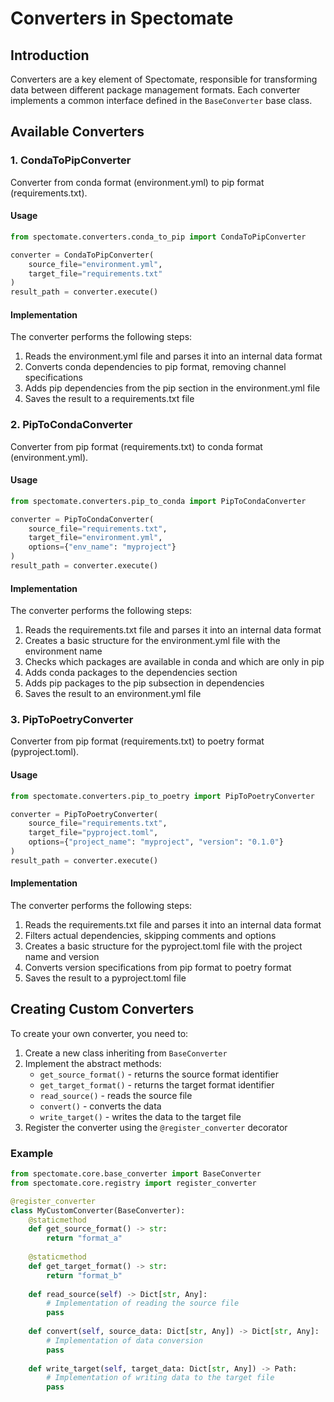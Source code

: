 # Converters in Spectomate

## Introduction

Converters are a key element of Spectomate, responsible for transforming data between different package management formats. Each converter implements a common interface defined in the `BaseConverter` base class.

## Available Converters

### 1. CondaToPipConverter

Converter from conda format (environment.yml) to pip format (requirements.txt).

#### Usage

```python
from spectomate.converters.conda_to_pip import CondaToPipConverter

converter = CondaToPipConverter(
    source_file="environment.yml",
    target_file="requirements.txt"
)
result_path = converter.execute()
```

#### Implementation

The converter performs the following steps:
1. Reads the environment.yml file and parses it into an internal data format
2. Converts conda dependencies to pip format, removing channel specifications
3. Adds pip dependencies from the pip section in the environment.yml file
4. Saves the result to a requirements.txt file

### 2. PipToCondaConverter

Converter from pip format (requirements.txt) to conda format (environment.yml).

#### Usage

```python
from spectomate.converters.pip_to_conda import PipToCondaConverter

converter = PipToCondaConverter(
    source_file="requirements.txt",
    target_file="environment.yml",
    options={"env_name": "myproject"}
)
result_path = converter.execute()
```

#### Implementation

The converter performs the following steps:
1. Reads the requirements.txt file and parses it into an internal data format
2. Creates a basic structure for the environment.yml file with the environment name
3. Checks which packages are available in conda and which are only in pip
4. Adds conda packages to the dependencies section
5. Adds pip packages to the pip subsection in dependencies
6. Saves the result to an environment.yml file

### 3. PipToPoetryConverter

Converter from pip format (requirements.txt) to poetry format (pyproject.toml).

#### Usage

```python
from spectomate.converters.pip_to_poetry import PipToPoetryConverter

converter = PipToPoetryConverter(
    source_file="requirements.txt",
    target_file="pyproject.toml",
    options={"project_name": "myproject", "version": "0.1.0"}
)
result_path = converter.execute()
```

#### Implementation

The converter performs the following steps:
1. Reads the requirements.txt file and parses it into an internal data format
2. Filters actual dependencies, skipping comments and options
3. Creates a basic structure for the pyproject.toml file with the project name and version
4. Converts version specifications from pip format to poetry format
5. Saves the result to a pyproject.toml file

## Creating Custom Converters

To create your own converter, you need to:

1. Create a new class inheriting from `BaseConverter`
2. Implement the abstract methods:
   - `get_source_format()` - returns the source format identifier
   - `get_target_format()` - returns the target format identifier
   - `read_source()` - reads the source file
   - `convert()` - converts the data
   - `write_target()` - writes the data to the target file
3. Register the converter using the `@register_converter` decorator

### Example

```python
from spectomate.core.base_converter import BaseConverter
from spectomate.core.registry import register_converter

@register_converter
class MyCustomConverter(BaseConverter):
    @staticmethod
    def get_source_format() -> str:
        return "format_a"
    
    @staticmethod
    def get_target_format() -> str:
        return "format_b"
    
    def read_source(self) -> Dict[str, Any]:
        # Implementation of reading the source file
        pass
    
    def convert(self, source_data: Dict[str, Any]) -> Dict[str, Any]:
        # Implementation of data conversion
        pass
    
    def write_target(self, target_data: Dict[str, Any]) -> Path:
        # Implementation of writing data to the target file
        pass
